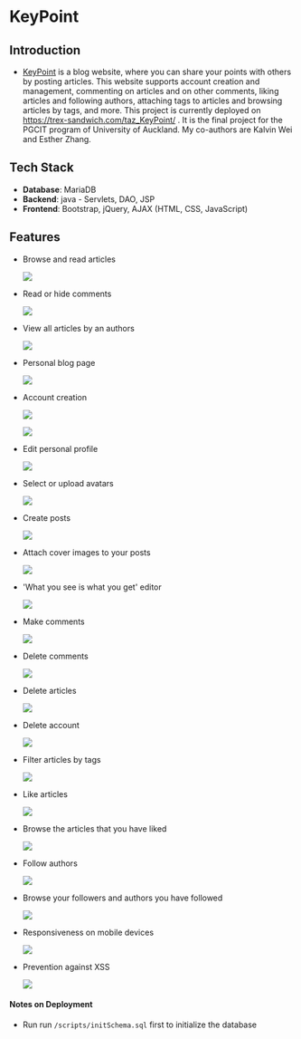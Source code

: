 # KeyPoint

## Introduction
- [KeyPoint](https://trex-sandwich.com/taz_KeyPoint/) is a blog website, where you can share your points with others by posting articles. This website supports account creation and management, commenting on articles and on other comments, liking articles and following authors, attaching tags to articles and browsing articles by tags, and more. This project is currently deployed on https://trex-sandwich.com/taz_KeyPoint/ . It is the final project for the PGCIT program of University of Auckland. My co-authors are Kalvin Wei and Esther Zhang.

## Tech Stack
  - **Database**: MariaDB
  - **Backend**: java - Servlets, DAO, JSP
  - **Frontend**: Bootstrap, jQuery, AJAX (HTML, CSS, JavaScript)

## Features
  - Browse and read articles

    ![](./screenshots/browseArticles.gif)

  - Read or hide comments

    ![](./screenshots/toggleCommentDisplay.gif)

  - View all articles by an authors

    ![](./screenshots/viewAuthors.gif)

  - Personal blog page

    ![](./screenshots/personalBlogPage.gif)

  - Account creation

    ![](./screenshots/createAccount.gif)

    ![](./screenshots/userNameAndPassword.gif)

  - Edit personal profile

    ![](./screenshots/editProfile.gif)

  - Select or upload avatars

    ![](./screenshots/avatars.gif)

  - Create posts

    ![](./screenshots/createArticles.gif)

  - Attach cover images to your posts

    ![](./screenshots/cover.gif)

  - 'What you see is what you get' editor

    ![](./screenshots/WYSIWYG.gif)

  - Make comments

    ![](./screenshots/comments.gif)

  - Delete comments

    ![](./screenshots/deleteComment.gif)

  - Delete articles

    ![](./screenshots/deleteArticle.gif)

  - Delete account

    ![](./screenshots/deleteAccount.gif)

  - Filter articles by tags

    ![](./screenshots/filterArticlesByTags.gif)

  - Like articles

    ![](./screenshots/likeArticles.gif)

  - Browse the articles that you have liked

    ![](./screenshots/likedArticles.gif)

  - Follow authors

    ![](./screenshots/followAuthors.gif)

  - Browse your followers and authors you have followed

    ![](./screenshots/follows.gif)

  - Responsiveness on mobile devices

    ![](./screenshots/responsiveness.gif)

  - Prevention against XSS
  
    ![](./screenshots/preventXSS.gif)

  
#### Notes on Deployment
- Run run `/scripts/initSchema.sql` first to initialize the database